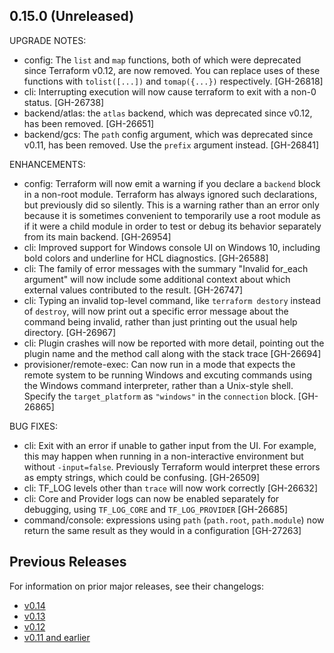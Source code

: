 ## 0.15.0 (Unreleased)

UPGRADE NOTES:

* config: The `list` and `map` functions, both of which were deprecated since Terraform v0.12, are now removed. You can replace uses of these functions with `tolist([...])` and `tomap({...})` respectively. [GH-26818]
* cli: Interrupting execution will now cause terraform to exit with a non-0 status. [GH-26738]
* backend/atlas: the `atlas` backend, which was deprecated since v0.12, has been removed. [GH-26651]
* backend/gcs: The `path` config argument, which was deprecated since v0.11, has been removed. Use the `prefix` argument instead. [GH-26841]

ENHANCEMENTS:

* config: Terraform will now emit a warning if you declare a `backend` block in a non-root module. Terraform has always ignored such declarations, but previously did so silently. This is a warning rather than an error only because it is sometimes convenient to temporarily use a root module as if it were a child module in order to test or debug its behavior separately from its main backend. [GH-26954]
* cli: Improved support for Windows console UI on Windows 10, including bold colors and underline for HCL diagnostics. [GH-26588]
* cli: The family of error messages with the summary "Invalid for_each argument" will now include some additional context about which external values contributed to the result. [GH-26747]
* cli: Typing an invalid top-level command, like `terraform destory` instead of `destroy`, will now print out a specific error message about the command being invalid, rather than just printing out the usual help directory. [GH-26967]
* cli: Plugin crashes will now be reported with more detail, pointing out the plugin name and the method call along with the stack trace [GH-26694]
* provisioner/remote-exec: Can now run in a mode that expects the remote system to be running Windows and excuting commands using the Windows command interpreter, rather than a Unix-style shell. Specify the `target_platform` as `"windows"` in the `connection` block. [GH-26865]

BUG FIXES:

* cli: Exit with an error if unable to gather input from the UI. For example, this may happen when running in a non-interactive environment but without `-input=false`. Previously Terraform would interpret these errors as empty strings, which could be confusing. [GH-26509]
* cli: TF_LOG levels other than `trace` will now work correctly [GH-26632]
* cli: Core and Provider logs can now be enabled separately for debugging, using `TF_LOG_CORE` and `TF_LOG_PROVIDER` [GH-26685]
* command/console: expressions using `path` (`path.root`, `path.module`) now return the same result as they would in a configuration [GH-27263]

## Previous Releases

For information on prior major releases, see their changelogs:

* [v0.14](https://github.com/hashicorp/terraform/blob/v0.14/CHANGELOG.md)
* [v0.13](https://github.com/hashicorp/terraform/blob/v0.13/CHANGELOG.md)
* [v0.12](https://github.com/hashicorp/terraform/blob/v0.12/CHANGELOG.md)
* [v0.11 and earlier](https://github.com/hashicorp/terraform/blob/v0.11/CHANGELOG.md)
